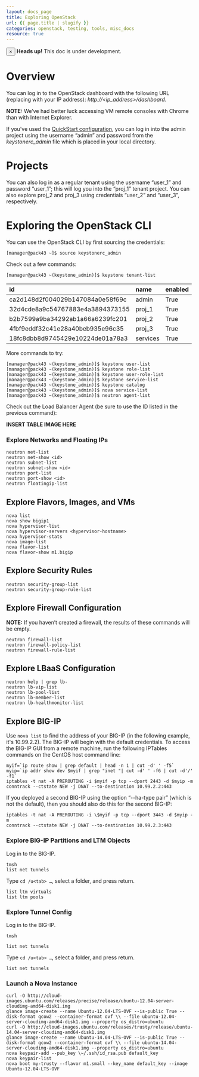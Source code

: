 ```yaml
---
layout: docs_page
title: Exploring OpenStack
url: {{ page.title | slugify }}
categories: openstack, testing, tools, misc_docs
resource: true
---
```

<div class="alert alert-danger alert-dismissible" role="alert">
    <button type="button" class="close" data-dismiss="alert" aria-label="Close"><span aria-hidden="true">&times;</span>
    </button>
    <strong>Heads up!</strong> This doc is under development.
</div>

# Overview

You can log in to the OpenStack dashboard with the following URL (replacing with your IP address): *http://<ip_address\>/dashboard*.

**NOTE:** We’ve had better luck accessing VM remote consoles with Chrome than with Internet Explorer.

If you've used the [QuickStart configuration](#), you can log in into the admin project using the username “admin” and password from the *keystonerc_admin* file which is placed in your local directory.

# Projects
You can also log in as a regular tenant using the username “user_1” and password “user_1”; this will log you into the “proj_1” tenant project. You can also explore proj_2 and proj_3 using credentials “user_2” and “user_3”, respectively.

# Exploring the OpenStack CLI

You can use the OpenStack CLI by first sourcing the credentials:

`[manager@pack43 ~]$ source keystonerc_admin`

Check out a few commands:

`[manager@pack43 ~(keystone_admin)]$ keystone tenant-list`

id |name |enabled 
:------|:------|:------
ca2d148d2f004029b147084a0e58f69c |admin    | True    
32d4cde8a9c54767883e4a3894373155 |proj_1  | True    
b2b7599a9ba34292ab1a66a6239fc201 | proj_2  | True    
4fbf9eddf32c41e28a40beb935e96c35 | proj_3  | True    
18fc8dbb8d9745429e10224de01a78a3 | services | True    


More commands to try:

```
[manager@pack43 ~(keystone_admin)]$ keystone user-list
[manager@pack43 ~(keystone_admin)]$ keystone role-list
[manager@pack43 ~(keystone_admin)]$ keystone user-role-list
[manager@pack43 ~(keystone_admin)]$ keystone service-list
[manager@pack43 ~(keystone_admin)]$ keystone catalog
[manager@pack43 ~(keystone_admin)]$ nova service-list
[manager@pack43 ~(keystone_admin)]$ neutron agent-list
```

Check out the Load Balancer Agent (be sure to use the ID listed in the previous command):

**INSERT TABLE IMAGE HERE**

### Explore Networks and Floating IPs

```
neutron net-list
neutron net-show <id>
neutron subnet-list
neutron subnet-show <id>
neutron port-list
neutron port-show <id>
neutron floatingip-list
```

## Explore Flavors, Images, and VMs

```
nova list
nova show bigip1
nova hypervisor-list
nova hypervisor-servers <hypervisor-hostname>
nova hypervisor-stats
nova image-list
nova flavor-list
nova flavor-show m1.bigip
```

## Explore Security Rules

```
neutron security-group-list
neutron security-group-rule-list
```

## Explore Firewall Configuration

**NOTE:** If you haven’t created a firewall, the results of these commands will be empty.

```
neutron firewall-list
neutron firewall-policy-list
neutron firewall-rule-list
```

## Explore LBaaS Configuration

```
neutron help | grep lb-
neutron lb-vip-list
neutron lb-pool-list
neutron lb-member-list
neutron lb-healthmonitor-list
```

## Explore BIG-IP 

Use `nova list` to find the address of your BIG-IP (in the following example, it's 10.99.2.2). The BIG-IP will begin with the default credentials. To access the BIG-IP GUI from a remote machine, run the following IPTables commands on the CentOS host command line:

```
myif=`ip route show | grep default | head -n 1 | cut -d' ' -f5`
myip=`ip addr show dev $myif | grep "inet "| cut -d' ' -f6 | cut -d'/'
-f1`
iptables -t nat -A PREROUTING -i $myif -p tcp --dport 2443 -d $myip -m
conntrack --ctstate NEW -j DNAT --to-destination 10.99.2.2:443
```
If you deployed a second BIG-IP using the option “--ha-type pair” (which is not the default), then you should also do this for the second BIG-IP:

```
iptables -t nat -A PREROUTING -i \$myif -p tcp --dport 3443 -d $myip -m
conntrack --ctstate NEW -j DNAT --to-destination 10.99.2.3:443
```

### Explore BIG-IP Partitions and LTM Objects

Log in to the BIG-IP.

```
tmsh
list net tunnels
```
Type `cd /u<tab> …`, select a folder, and press return.

```
list ltm virtuals
list ltm pools
```

### Explore Tunnel Config

Log in to the BIG-IP.

```
tmsh

list net tunnels
```
Type `cd /u<tab> …`, select a folder, and press return.

```
list net tunnels
```

### Launch a Nova Instance

```
curl -O http://cloud-images.ubuntu.com/releases/precise/release/ubuntu-12.04-server-cloudimg-amd64-disk1.img
glance image-create --name Ubuntu-12.04-LTS-OVF --is-public True --disk-format qcow2 --container-format ovf \\ --file ubuntu-12.04-server-cloudimg-amd64-disk1.img --property os_distro=ubuntu
curl -O http://cloud-images.ubuntu.com/releases/trusty/release/ubuntu-14.04-server-cloudimg-amd64-disk1.img
glance image-create --name Ubuntu-14.04-LTS-OVF --is-public True --disk-format qcow2 --container-format ovf \\ --file ubuntu-14.04-server-cloudimg-amd64-disk1.img --property os_distro=ubuntu
nova keypair-add --pub_key \~/.ssh/id_rsa.pub default_key
nova keypair-list
nova boot my-trusty --flavor m1.small --key_name default_key --image Ubuntu-12.04-LTS-OVF
```